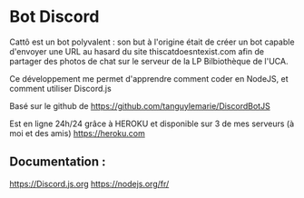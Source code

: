 # Bot Discord

Cattô est un bot polyvalent : son but à l'origine était de créer un bot capable d'envoyer une URL au hasard
du site thiscatdoesntexist.com afin de partager des photos de chat sur le serveur de la LP Bilbiothèque de l'UCA.

Ce développement me permet d'apprendre comment coder en NodeJS, et comment utiliser Discord.js

Basé sur le github de https://github.com/tanguylemarie/DiscordBotJS

Est en ligne 24h/24 grâce à HEROKU et disponible sur 3 de mes serveurs (à moi et des amis)
https://heroku.com

## Documentation :
https://Discord.js.org
https://nodejs.org/fr/
